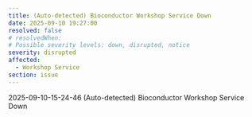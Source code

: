 ```yaml
---
title: (Auto-detected) Bioconductor Workshop Service Down
date: 2025-09-10 19:27:00
resolved: false
# resolvedWhen: 
# Possible severity levels: down, disrupted, notice
severity: disrupted
affected:
  - Workshop Service
section: issue
---
```


2025-09-10-15-24-46 (Auto-detected) Bioconductor Workshop Service Down

